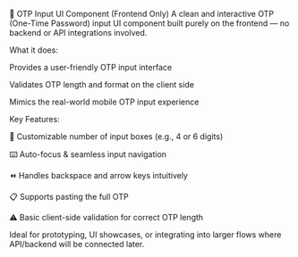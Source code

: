 🔐 OTP Input UI Component (Frontend Only)
A clean and interactive OTP (One-Time Password) input UI component built purely on the frontend — no backend or API integrations involved.

What it does:

Provides a user-friendly OTP input interface

Validates OTP length and format on the client side

Mimics the real-world mobile OTP input experience

Key Features:

🔢 Customizable number of input boxes (e.g., 4 or 6 digits)

⌨️ Auto-focus & seamless input navigation

⏪ Handles backspace and arrow keys intuitively

📋 Supports pasting the full OTP

⚠️ Basic client-side validation for correct OTP length

Ideal for prototyping, UI showcases, or integrating into larger flows where API/backend will be connected later.
